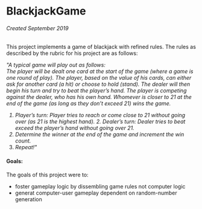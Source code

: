 # BlackjackGame
###### Created September 2019

This project implements a game of blackjack with refined rules.  The rules as described by the rubric for his project are as follows:<br>

<em>"A typical game will play out as follows:<br>
The player will be dealt one card at the start of the game (where a game is one round of play). The player, based on the value of his cards, can either ask for another card (a hit) or choose to hold (stand). The dealer will then begin his turn and try to beat the player’s hand. The player is competing against the dealer, who has his own hand. Whomever is closer to 21 at the end of the game (as long as they don’t exceed 21) wins the game.
1. Player’s turn: Player tries to reach or come close to 21 without going over (as 21 is the highest hand). 2. Dealer’s turn: Dealer tries to beat exceed the player’s hand without going over 21.
3. Determine the winner at the end of the game and increment the win count.
4. Repeat!"</em>

#### Goals:<br>
The goals of this project were to:
- foster gameplay logic by dissembling game rules not computer logic
- generat computer-user gameplay dependent on random-number generation
